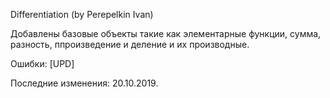 Differentiation (by Perepelkin Ivan)

Добавлены базовые объекты такие как элементарные функции, сумма, разность, ппроизведение и деление и их производные.

Ошибки:
    [UPD] 

Последние изменения: 20.10.2019.